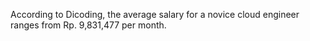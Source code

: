 According to Dicoding, the average salary for a novice cloud engineer ranges from Rp. 9,831,477 per month.
